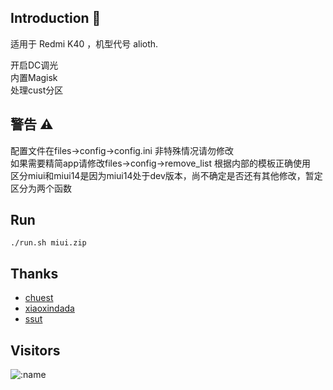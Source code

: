
## Introduction 👋
适用于 Redmi K40 ，机型代号 alioth.

开启DC调光</br>
内置Magisk</br>
处理cust分区

## 警告 ⚠
配置文件在files->config->config.ini 非特殊情况请勿修改</br>
如果需要精简app请修改files->config->remove_list 根据内部的模板正确使用</br>
区分miui和miui14是因为miui14处于dev版本，尚不确定是否还有其他修改，暂定区分为两个函数</br>

## Run
````
./run.sh miui.zip
````

## Thanks

- [chuest](https://github.com/chuest/RomTools)
- [xiaoxindada](https://github.com/xiaoxindada/SGSI-build-tool)
- [ssut](https://github.com/ssut/payload-dumper-go)

## Visitors

![:name](https://count.getloli.com/get/@:name)

